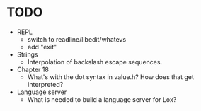 # TODO
 - REPL
   - switch to readline/libedit/whatevs
   - add "exit"
 - Strings
   - Interpolation of backslash escape sequences.
 - Chapter 18
   - What's with the dot syntax in value.h?  How does that get interpreted?
 - Language server
   - What is needed to build a language server for Lox?
